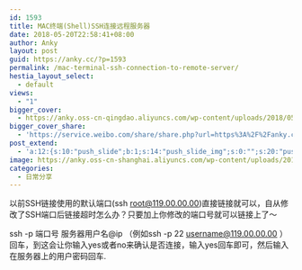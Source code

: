 ```yaml
---
id: 1593
title: MAC终端(Shell)SSH连接远程服务器
date: 2018-05-20T22:58:41+08:00
author: Anky
layout: post
guid: https://anky.cc/?p=1593
permalink: /mac-terminal-ssh-connection-to-remote-server/
hestia_layout_select:
  - default
views:
  - "1"
bigger_cover:
  - https://anky.oss-cn-qingdao.aliyuncs.com/wp-content/uploads/2018/05/bigger-5b1548a135ac2.png
bigger_cover_share:
  - 'https://service.weibo.com/share/share.php?url=https%3A%2F%2Fanky.cc%2Fmac%25e7%25bb%2588%25e7%25ab%25afshellssh%25e8%25bf%259e%25e6%258e%25a5%25e8%25bf%259c%25e7%25a8%258b%25e6%259c%258d%25e5%258a%25a1%25e5%2599%25a8%2F&type=button&language=zh_cn&searchPic=true&pic=https%3A%2F%2Fanky.oss-cn-qingdao.aliyuncs.com%2Fwp-content%2Fuploads%2F2018%2F05%2Fbigger-5b1548a135ac2.png&title=【MAC终端(Shell)SSH连接远程服务器】以前SSH链接使用的默认端口(ssh root@119.00.00.00)直接链接就可以，自从修改了SSH端口...'
post_extend:
  - 'a:12:{s:10:"push_slide";b:1;s:14:"push_slide_img";s:0:"";s:20:"push_slide_below_img";s:0:"";s:16:"seo_custom_title";s:0:"";s:19:"seo_custom_keywords";s:0:"";s:15:"seo_custom_desc";s:0:"";s:11:"post_layout";s:3:"one";s:8:"head_img";s:0:"";s:12:"post_gallery";s:0:"";s:14:"post_video_url";s:0:"";s:16:"push_slide_below";b:0;s:19:"post_layout_gallery";b:0;}'
image: https://anky.oss-cn-shanghai.aliyuncs.com/wp-content/uploads/2018/05/2018022121202532.jpg
categories:
  - 日常分享
---
```

以前SSH链接使用的默认端口(ssh root@119.00.00.00)直接链接就可以，自从修改了SSH端口后链接超时怎么办？只要加上你修改的端口号就可以链接上了～

ssh -p 端口号 服务器用户名@ip （例如ssh -p 22 username@119.00.00.00 ）回车，到这会让你输入yes或者no来确认是否连接，输入yes回车即可，然后输入在服务器上的用户密码回车.
